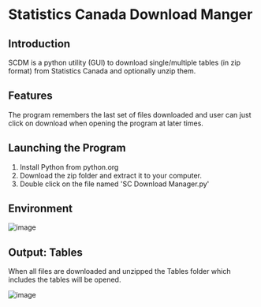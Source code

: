 <h1>Statistics Canada Download Manger</h1>
<h2>Introduction</h2>
SCDM is a python utility (GUI) to download single/multiple tables (in zip format) from Statistics Canada and optionally unzip them.
<h2>Features</h2>
The program remembers the last set of files downloaded and user can just click on download when opening the program at later times.
<h2>Launching the Program</h2>
<ol>
<li>Install Python from python.org</li>
<li>Download the zip folder and extract it to your computer.</li>
<li>Double click on the file named 'SC Download Manager.py'</li>
</ol>

<h2>Environment</h2>

![image](https://github.com/user-attachments/assets/320d48d7-3ee2-43ef-80ff-617100f489fb)

<h2>Output: Tables</h2>
When all files are downloaded and unzipped the Tables folder which includes the tables will be opened.
<p/>
  
![image](https://github.com/user-attachments/assets/456a1f67-a388-410d-ac83-a91a69d62931)
